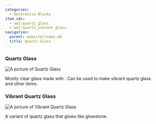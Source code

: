 ```yaml
---
categories:
  - Decorative Blocks
item_ids:
  - ae2:quartz_glass
  - ae2:quartz_vibrant_glass
navigation:
  parent: website/index.md
  title: Quartz Glass
---
```


### Quartz Glass

![A picture of Quartz Glass](../../assets/large/quartz_glass.png)

Mostly clear glass made with <ItemLink id="certus_quartz_dust"/>.
Can be used to make vibrant quartz glass and other items.

<RecipeFor id="quartz_glass" />

### Vibrant Quartz Glass

![A picture of Vibrant Quartz Glass](../../assets/large/VibrantQuartzGlassAni.gif)

A variant of quartz glass that glows like glowstone.

<RecipeFor id="quartz_vibrant_glass" />
